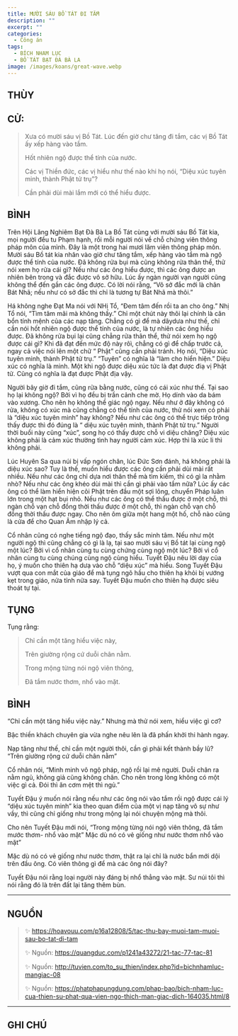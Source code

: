 ```yaml
---
title: MƯỜI SÁU BỒ TÁT ĐI TẮM
description: ""
excerpt: ""
categories:
  - Công án
tags:
  - BÍCH NHAM LỤC
  - BỒ TÁT BẠT ĐÀ BÀ LA
image: /images/koans/great-wave.webp
---
```


## THÙY


## CỬ:

> Xưa có mười sáu vị Bồ Tát. Lúc đến giờ chư tăng đi tắm, các vị Bồ Tát ấy xếp hàng vào tắm.
>
> Hốt nhiên ngộ được thể tính của nước. 
> 
> Các vị Thiền đức, các vị hiểu như thế nào khi họ nói, “Diệu xúc tuyên minh, thành Phật tử trụ”? 
> 
> Cần phải dùi mài lắm mới có thể hiểu được.

## BÌNH

Trên Hội Lăng Nghiêm Bạt Đà Bà La Bồ Tát cùng với mười sáu Bồ Tát kia, mọi người đều tu Phạm hạnh, rồi mỗi người nói về chỗ chứng viên thông pháp môn của mình. Đây là một trong hai mươi lăm viên thông pháp môn. Mười sáu Bồ tát kia nhân vào giờ chư tăng tắm, xếp hàng vào tắm mà ngộ được thể tính của nước. Đã không rửa bụi mà cũng không rửa thân thể, thử nói xem họ rửa cái gì? Nếu như các ông hiểu được, thì các ông được an nhiên bên trong và đắc được vô sở hữu. Lúc ấy ngàn người vạn người cũng không thể đến gần các ông được. Có lời nói rằng, “Vô sở đắc mới là chân Bát Nhã; nếu như có sở đắc thì chỉ là tương tự Bát Nhã mà thôi.”

Há không nghe Đạt Ma nói với NHị Tổ, “Đem tâm đến rồi ta an cho ông.” Nhị Tổ nói, “Tìm tâm mãi mà không thấy.” Chỉ một chút này thôi lại chính là căn bổn tính mệnh của các nạp tăng. Chẳng có gì để mà dâydưa như thế, chỉ cần nói hốt nhiên ngộ được thể tính của nước, là tự nhiên các ông hiểu được. Đã không rửa bụi lại cũng chẳng rửa thân thể, thử nói xem họ ngộ được cái gì? Khi đã đạt đến mức độ này rôì, chẳng có gì để chấp trước cả, ngay cả việc nói lên một chữ “ Phật” cũng cần phải tránh. Họ nói, “Diệu xúc tuyên minh, thành Phật tử trụ.” “Tuyên” có nghĩa là “làm cho hiển hiện.” Diệu xúc có nghĩa là minh. Một khi ngộ được diệu xúc tức là đạt được điạ vị Phật tử. Cũng có nghĩa là đạt được Phật địa vậy.

Người bây giờ đi tắm, cũng rửa bằng nước, cũng có cái xúc như thế. Tại sao họ lại không ngộ? Bởi vì họ đều bị trần cảnh che mờ. Họ dính vào da bám vào xương. Cho nên họ không thể giác ngộ ngay. Nếu như ở đây không có rửa, không có xúc mà cũng chẳng có thể tính của nước, thử nói xem có phải là “diệu xúc tuyên minh” hay không? Nếu như các ông có thể trực tiếp trông thấy được thì đó đúng là “ diệu xúc tuyên minh, thành Phật tử trụ.” Người thời buổi này cũng “xúc”, song họ có thấy được chỗ vi diệu chăng? Diệu xúc không phải là cảm xúc thường tình hay người cảm xúc. Hợp thì là xúc li thì không phải.

Lúc Huyên Sa qua núi bị vấp ngón chân, lúc Đức Sơn đánh, há không phải là diệu xúc sao? Tuy là thế, muốn hiểu được các ông cần phải dùi mài rất nhiều. Nếu như các ông chỉ dựa nơi thân thể mà tìm kiếm, thì có gì la nhằm nhò? Nếu như các ông khéo dùi mài thì cần gì phải vào tắm nữa? Lúc ấy các ông có thể làm hiển hiện cõi Phật trên đầu một sợi lông, chuyển Pháp luân lớn trong một hạt bụi nhỏ. Nếu như các ông có thể thấu được ở một chỗ, thì ngàn chỗ vạn chỗ đồng thời thấu được ở một chỗ, thì ngàn chỗ vạn chỗ đồng thời thấu được ngay. Cho nên ôm giữa một hang một hố, chỗ nào cũng là cửa để cho Quan Âm nhập lý cả.

Cổ nhân cũng có nghe tiếng ngộ đạo, thấy sắc minh tâm. Nếu như một người ngộ thì cũng chẳng có gì là lạ, tại sao mười sáu vị Bồ tát lại cùng ngộ một lúc? Bởi vì cổ nhân cùng tu cùng chứng cùng ngộ một lúc? Bởi vì cổ nhân cùng tu cùng chúng cùng ngộ cùng hiểu. Tuyết Đậu nêu lời dạy của họ, ý muốn cho thiên hạ dưạ vào chỗ “diệu xúc” mà hiểu. Song Tuyết Đậu vượt qua con mắt của giáo để mà tụng ngõ hầu cho thiên hạ khỏi bị vướng kẹt trong giáo, nửa tỉnh nửa say. Tuyết Đậu muốn cho thiên hạ được siêu thoát tự tại.

## TỤNG

Tụng rằng:

> Chỉ cần một tăng hiểu việc này,
>
> Trên giường rộng cứ duỗi chân nằm.
>
> Trong mộng từng nói ngộ viên thông,
>
> Đã tắm nước thơm, nhổ vào mặt.

## BÌNH

“Chỉ cần một tăng hiểu việc này.” Nhưng mà thử nói xem, hiểu việc gì cơ? 

Bậc thiền khách chuyên gia vừa nghe nêu lên là đã phấn khởi thi hành ngay. 

Nạp tăng như thế, chỉ cần một người thôi, cần gì phải kết thành bầy lũ? “Trên giường rộng cứ duỗi chân nằm” 

Cổ nhân nói, “Minh minh vô ngộ pháp, ngộ rồi lại mê người. Duỗi chân ra nằm ngủ, không giả cũng không chân. Cho nên trong lòng không có một việc gì cả. Đói thì ăn cơm mệt thì ngủ.”

Tuyết Đậu ý muốn nói rằng nếu như các ông nói vào tắm rồi ngộ được cái lý “diệu xúc tuyên minh” kia theo quan điểm của một vị nạp tăng vô sự như vầy, thì cũng chỉ giống như trong mộng lại nói chuyện mộng mà thôi. 

Cho nên Tuyết Đậu mới nói, “Trong mộng từng nói ngộ viên thông, đã tắm mước thơm- nhổ vào mặt” Mặc dù nó có vẻ giống như nước thơm nhổ vào mặt” 

Mặc dù nó có vẻ giống như nước thơm, thật ra lại chỉ là nước bẩn mới dội trên đầu ông. Có viên thông gì để mà các ông nói đây? 

Tuyết Đậu nói rằng loại người này đáng bị nhổ thẳng vào mặt. Sư núi tôi thì nói rằng đó là trên đất lại tăng thêm bùn.

<hr class="blog-rule" />

## NGUỒN

> ✨ https://hoavouu.com/p16a12808/5/tac-thu-bay-muoi-tam-muoi-sau-bo-tat-di-tam
>
> ✨ Nguồn: https://quangduc.com/p1241a43272/21-tac-77-tac-81
>
> ✨ Nguồn: http://tuvien.com/to_su_thien/index.php?id=bichnhamluc-mangiac-08
>
> ✨ Nguồn: https://phatphapungdung.com/phap-bao/bich-nham-luc-cua-thien-su-phat-qua-vien-ngo-thich-man-giac-dich-164035.html/8

<hr class="blog-rule" />

## GHI CHÚ

[^1]: ⭐️ <a href="/masters" target="_blank">BỒ TÁT BẠT ĐÀ BÀ LA</a>
